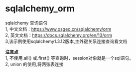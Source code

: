 # sqlalchemy_orm
sqlalchemy 查询语句</br>
1, 中文文档：https://www.osgeo.cn/sqlalchemy/orm <br>
2, 英文文档：https://docs.sqlalchemy.org/en/13/orm <br>
3,该示例使用sqlalchemy1.3.12版本,主外键关系连接查询看文档<br>

**注意点**<br>
1, 不使用.all() 或.first() 等查询时，session对象就是一个sql语句。<br>
2, union 的使用,将两张表连接
